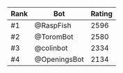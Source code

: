 Rank|Bot|Rating
---|---|---
#1|@RaspFish|2596
#2|@ToromBot|2580
#3|@colinbot|2334
#4|@OpeningsBot|2134
